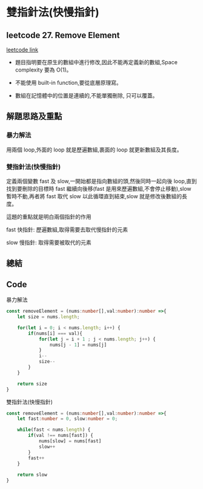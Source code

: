 # 雙指針法(快慢指針)

## leetcode 27. Remove Element

[leetcode link](https://leetcode.com/problems/remove-element/)

 + 題目指明要在原生的數組中進行修改,因此不能再定義新的數組,Space complexity 要為 O(1)。

 + 不能使用 built-in function,要從底層原理寫。

 + 數組在記憶體中的位置是連續的,不能單獨刪除, 只可以覆蓋。

## 解題思路及重點

### 暴力解法

用兩個 loop,外面的 loop 就是歷遍數組,裹面的 loop 就更新數組及其長度。

### 雙指針法(快慢指針)

定義兩個變數 fast 及 slow,一開始都是指向數組的頭,然後同時一起向後 loop,直到找到要刪除的目標時 fast 繼續向後移(fast 是用來歷遍數組,不會停止移動),slow 暫時不動,再者將 fast 取代 slow 以此循環直到結束,slow 就是修改後數組的長度。

這題的重點就是明白兩個指針的作用

fast 快指針: 歷遍數組,取得需要去取代慢指針的元素

slow 慢指針: 取得需要被取代的元素

## 總結

## Code

暴力解法

```typescript
const removeElement = (nums:number[],val:number):number =>{
    let size = nums.length;

    for(let i = 0; i < nums.length; i++) {
        if(nums[i] === val){
            for(let j = i + 1 ; j < nums.length; j++) {
                nums[j - 1] = nums[j]
            }
            i--
            size--
        }  
    }

    return size
}
```

雙指針法(快慢指針)

```typescript
const removeElement = (nums:number[],val:number):number =>{
    let fast:number = 0, slow:number = 0;

    while(fast < nums.length) {
        if(val !== nums[fast]) {
            nums[slow] = nums[fast]
            slow++
        }
        fast++
    }
    
    return slow
}
```
